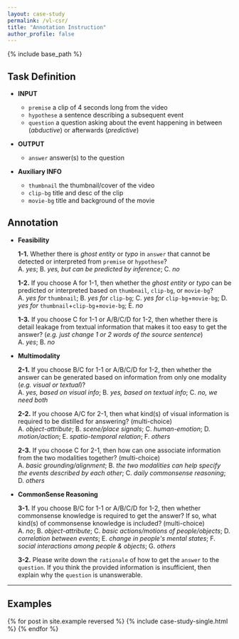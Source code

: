 ```yaml
---
layout: case-study
permalink: /vl-csr/
title: "Annotation Instruction"
author_profile: false
---
```


{% include base_path %}

## Task Definition

* **INPUT**
  * `premise` a clip of 4 seconds long from the video
  * `hypothese` a sentence describing a subsequent event
  * `question` a question asking about the event happening in between (_abductive_) or afterwards (_predictive_)

* **OUTPUT**
  * `answer` answer(s) to the question

* **Auxiliary INFO**
  * `thumbnail` the thumbnail/cover of the video
  * `clip-bg` title and desc of the clip
  * `movie-bg` title and background of the movie

## Annotation

* **Feasibility**

  **1-1.** Whether there is _ghost entity_ or _typo_ in `answer` that cannot be detected or interpreted from `premise` or `hypothese`?    
      A. *yes*;   B. *yes, but can be predicted by inference*;  C. *no*

  **1-2.** If you choose A for 1-1, then whether the _ghost entity_ or _typo_ can be predicted or interpreted based on `thumbnail`, `clip-bg`, or `movie-bg`?    
      A. *yes for* `thumbnail`;   B. *yes for* `clip-bg`;   C. *yes for* `clip-bg`+`movie-bg`;    D. *yes for* `thumbnail`+`clip-bg`+`movie-bg`;    E. *no*

  **1-3.** If you choose C for 1-1 or A/B/C/D for 1-2, then whether there is detail leakage from textual information that makes it too easy to get the answer? (*e.g. just change 1 or 2 words of the source sentence*)   
      A. *yes*;   B. *no*

* **Multimodality**

  **2-1.** If you choose B/C for 1-1 or A/B/C/D for 1-2, then whether the answer can be generated based on information from only one modality (*e.g. visual or textual*)?   
      A. *yes, based on visual info*;   B. *yes, based on textual info*;  C. *no, we need both*
  
  **2-2.** If you choose A/C for 2-1, then what kind(s) of visual information is required to be distilled for answering? (multi-choice)   
      A. *object-attribute*;  B. *scene/place signals*;   C. *human-emotion*;   D. *motion/action*;   E. *spatio-temporal relation*;  F. *others*
  
  **2-3.** If you choose C for 2-1, then how can one associate information from the two modalities together? (multi-choice)   
      A. *basic grounding/alignment*;   B. *the two modalities can help specify the events described by each other*;  C. *daily commonsense reasoning*;   D. *others*

* **CommonSense Reasoning**

  **3-1.** If you choose B/C for 1-1 or A/B/C/D for 1-2, then whether commonsense knowledge is required to get the answer? If so, what kind(s) of commonsense knowledge is included? (multi-choice)   
      A. *no*;  B. *object-attribute*;  C. *basic actions/motions of people/objects*;   D. *correlation between events*;  E. *change in people's mental states*;  F. *social interactions among people & objects*;  G. *others*
  
  **3-2.** Please write down the `rationale` of how to get the `answer` to the `question`. If you think the provided information is insufficient, then explain why the `question` is unanswerable.    


---

## Examples

{% for post in site.example reversed %}
  {% include case-study-single.html %}
{% endfor %}
